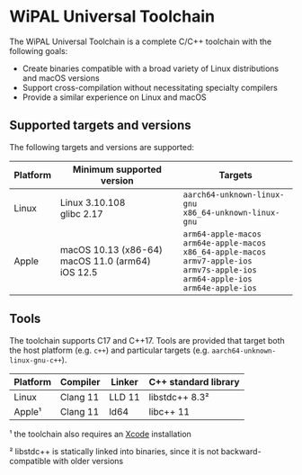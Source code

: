 # WiPAL Universal Toolchain

The WiPAL Universal Toolchain is a complete C/C++ toolchain with the following goals:
* Create binaries compatible with a broad variety of Linux distributions and macOS versions
* Support cross-compilation without necessitating specialty compilers
* Provide a similar experience on Linux and macOS

## Supported targets and versions

The following targets and versions are supported:

| Platform    | Minimum supported version | Targets |
| ----------- | ------------------------- |---------|
| Linux       | Linux 3.10.108<br>glibc 2.17 | `aarch64-unknown-linux-gnu`<br>`x86_64-unknown-linux-gnu`|
| Apple       | macOS 10.13 (x86-64)<br> macOS 11.0 (arm64)<br>iOS 12.5 | `arm64-apple-macos`<br>`arm64e-apple-macos`<br>`x86_64-apple-macos`<br>`armv7-apple-ios`<br>`armv7s-apple-ios`<br>`arm64-apple-ios`<br>`arm64e-apple-ios`

## Tools

The toolchain supports C17 and C++17.
Tools are provided that target both the host platform (e.g. `c++`) and particular targets (e.g. `aarch64-unknown-linux-gnu-c++`).

| Platform | Compiler | Linker | C++ standard library |
|----------|----------|--------|----------------------|
| Linux    | Clang 11 | LLD 11 | libstdc++ 8.3²       |
| Apple¹   | Clang 11 | ld64   | libc++ 11            |

¹ the toolchain also requires an [Xcode](https://developer.apple.com/xcode/) installation

² libstdc++ is statically linked into binaries, since it is not backward-compatible with older versions
